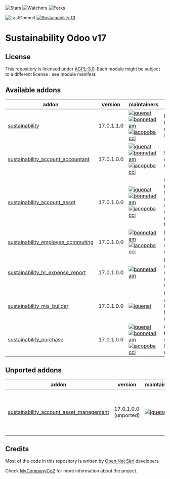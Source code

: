 ![Stars](https://img.shields.io/github/stars/sustainability-suite/sustainability-odoo?style=social)
![Watchers](https://img.shields.io/github/watchers/sustainability-suite/sustainability-odoo?style=social)
![Forks](https://img.shields.io/github/forks/sustainability-suite/sustainability-odoo?style=social)

![LastCommit](https://img.shields.io/github/last-commit/sustainability-suite/sustainability-odoo?color=green)
[![Sustainability CI](https://github.com/sustainability-suite/sustainability-odoo/actions/workflows/ci.yaml/badge.svg)](https://github.com/sustainability-suite/sustainability-odoo/actions/workflows/ci.yaml)


# Sustainability Odoo v17

## License

This repository is licensed under [AGPL-3.0](LICENSE). Each module might be subject to a different license : see module manifest.


<!-- prettier-ignore-start -->
[//]: # (addons)

Available addons
----------------
addon | version | maintainers | summary
--- | --- | --- | ---
[sustainability](sustainability/) | 17.0.1.1.0 | [![jguenat](https://github.com/jguenat.png?size=30px)](https://github.com/jguenat) [![bonnetadam](https://github.com/bonnetadam.png?size=30px)](https://github.com/bonnetadam) [![jacopobacci](https://github.com/jacopobacci.png?size=30px)](https://github.com/jacopobacci) | Base module to track CO2 equivalent in accounting
[sustainability_account_accountant](sustainability_account_accountant/) | 17.0.1.0.0 | [![jguenat](https://github.com/jguenat.png?size=30px)](https://github.com/jguenat) [![bonnetadam](https://github.com/bonnetadam.png?size=30px)](https://github.com/bonnetadam) [![jacopobacci](https://github.com/jacopobacci.png?size=30px)](https://github.com/jacopobacci) | Sustainability Accounting (enterprise)
[sustainability_account_asset](sustainability_account_asset/) | 17.0.1.0.0 | [![jguenat](https://github.com/jguenat.png?size=30px)](https://github.com/jguenat) [![bonnetadam](https://github.com/bonnetadam.png?size=30px)](https://github.com/bonnetadam) [![jacopobacci](https://github.com/jacopobacci.png?size=30px)](https://github.com/jacopobacci) | Glue module to make Sustainability module compatible with account_asset from Odoo
[sustainability_employee_commuting](sustainability_employee_commuting/) | 17.0.1.0.0 | [![bonnetadam](https://github.com/bonnetadam.png?size=30px)](https://github.com/bonnetadam) [![jacopobacci](https://github.com/jacopobacci.png?size=30px)](https://github.com/jacopobacci) | Module for employee commuting co2
[sustainability_hr_expense_report](sustainability_hr_expense_report/) | 17.0.1.0.0 | [![bonnetadam](https://github.com/bonnetadam.png?size=30px)](https://github.com/bonnetadam) | Provide CO2 accounting data for expense reports
[sustainability_mis_builder](sustainability_mis_builder/) | 17.0.1.0.0 | [![jguenat](https://github.com/jguenat.png?size=30px)](https://github.com/jguenat) | Provide CO2e accounting lines data for MIS builder reports
[sustainability_purchase](sustainability_purchase/) | 17.0.1.0.0 | [![jguenat](https://github.com/jguenat.png?size=30px)](https://github.com/jguenat) [![bonnetadam](https://github.com/bonnetadam.png?size=30px)](https://github.com/bonnetadam) [![jacopobacci](https://github.com/jacopobacci.png?size=30px)](https://github.com/jacopobacci) | Glue module for sustainability & purchase modules


Unported addons
---------------
addon | version | maintainers | summary
--- | --- | --- | ---
[sustainability_account_asset_management](sustainability_account_asset_management/) | 17.0.1.0.0 (unported) | [![jguenat](https://github.com/jguenat.png?size=30px)](https://github.com/jguenat) | Glue module to make co2 module compatible with assets management from OCA

[//]: # (end addons)
<!-- prettier-ignore-end -->

## Credits

Most of the code in this repository is written by [Open Net Sàrl](https://www.open-net.ch/) developers

Check [MyCompanyCo2](https://www.mycompanyco2.ch/) for more information about the project.
